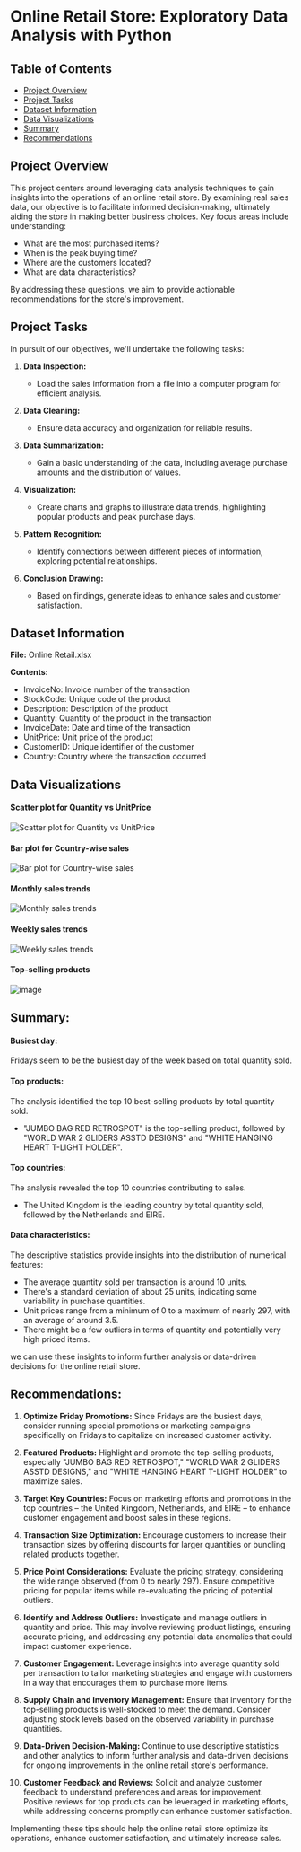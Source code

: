 # Online Retail Store: Exploratory Data Analysis with Python

## Table of Contents

- [Project Overview](#project-overview)
- [Project Tasks](#project-tasks)
- [Dataset Information](#dataset-information)
- [Data Visualizations](#data-visualizations)
- [Summary](#summary)
- [Recommendations](#recommendations)

## Project Overview
This project centers around leveraging data analysis techniques to gain insights into the operations of an online retail store. By examining real sales data, our objective is to facilitate informed decision-making, ultimately aiding the store in making better business choices. Key focus areas include understanding:

- What are the most purchased items?
- When is the peak buying time?
- Where are the customers located?
- What are data characteristics?

By addressing these questions, we aim to provide actionable recommendations for the store's improvement.

## Project Tasks
In pursuit of our objectives, we'll undertake the following tasks:

1. **Data Inspection:**
   - Load the sales information from a file into a computer program for efficient analysis.

2. **Data Cleaning:**
   - Ensure data accuracy and organization for reliable results.

3. **Data Summarization:**
   - Gain a basic understanding of the data, including average purchase amounts and the distribution of values.

4. **Visualization:**
   - Create charts and graphs to illustrate data trends, highlighting popular products and peak purchase days.

5. **Pattern Recognition:**
   - Identify connections between different pieces of information, exploring potential relationships.

6. **Conclusion Drawing:**
   - Based on findings, generate ideas to enhance sales and customer satisfaction.

## Dataset Information
**File:** Online Retail.xlsx

**Contents:**
- InvoiceNo: Invoice number of the transaction
- StockCode: Unique code of the product
- Description: Description of the product
- Quantity: Quantity of the product in the transaction
- InvoiceDate: Date and time of the transaction
- UnitPrice: Unit price of the product
- CustomerID: Unique identifier of the customer
- Country: Country where the transaction occurred

## Data Visualizations

#### Scatter plot for Quantity vs UnitPrice

![Scatter plot for Quantity vs UnitPrice](https://github.com/Midhunkalavara/Online-Retail-Store/assets/114302683/a8963acb-2bfc-4d77-8f54-6c59d3f7a016)

#### Bar plot for Country-wise sales

![Bar plot for Country-wise sales](https://github.com/Midhunkalavara/Online-Retail-Store/assets/114302683/7c6f23ca-e6a3-41ab-ad41-8aa5157c4553)

#### Monthly sales trends

![Monthly sales trends](https://github.com/Midhunkalavara/Online-Retail-Store/assets/114302683/bd33f04c-c5f5-439e-8dc2-04beac1d133b)

#### Weekly sales trends

![Weekly sales trends](https://github.com/Midhunkalavara/Online-Retail-Store/assets/114302683/01868c7f-9d38-4d21-925d-09d4559577e8)

#### Top-selling products

![image](https://github.com/Midhunkalavara/Online-Retail-Store/assets/114302683/da5ac99a-f561-4a94-af28-eb1c771b4961)


## Summary:

#### Busiest day:
Fridays seem to be the busiest day of the week based on total quantity sold.

#### Top products:
The analysis identified the top 10 best-selling products by total quantity sold.
- "JUMBO BAG RED RETROSPOT" is the top-selling product, followed by "WORLD WAR 2 GLIDERS ASSTD DESIGNS" and "WHITE HANGING HEART T-LIGHT HOLDER".

#### Top countries:
The analysis revealed the top 10 countries contributing to sales.
- The United Kingdom is the leading country by total quantity sold, followed by the Netherlands and EIRE.

#### Data characteristics:
The descriptive statistics provide insights into the distribution of numerical features:
- The average quantity sold per transaction is around 10 units.
- There's a standard deviation of about 25 units, indicating some variability in purchase quantities.
- Unit prices range from a minimum of 0 to a maximum of nearly 297, with an average of around 3.5.
- There might be a few outliers in terms of quantity and potentially very high priced items.

we can use these insights to inform further analysis or data-driven decisions for the online retail store.

## Recommendations:

1. **Optimize Friday Promotions:** Since Fridays are the busiest days, consider running special promotions or marketing campaigns specifically on Fridays to capitalize on increased customer activity.

2. **Featured Products:** Highlight and promote the top-selling products, especially "JUMBO BAG RED RETROSPOT," "WORLD WAR 2 GLIDERS ASSTD DESIGNS," and "WHITE HANGING HEART T-LIGHT HOLDER" to maximize sales.

3. **Target Key Countries:** Focus on marketing efforts and promotions in the top countries – the United Kingdom, Netherlands, and EIRE – to enhance customer engagement and boost sales in these regions.

4. **Transaction Size Optimization:** Encourage customers to increase their transaction sizes by offering discounts for larger quantities or bundling related products together.

5. **Price Point Considerations:** Evaluate the pricing strategy, considering the wide range observed (from 0 to nearly 297). Ensure competitive pricing for popular items while re-evaluating the pricing of potential outliers.

6. **Identify and Address Outliers:** Investigate and manage outliers in quantity and price. This may involve reviewing product listings, ensuring accurate pricing, and addressing any potential data anomalies that could impact customer experience.

7. **Customer Engagement:** Leverage insights into average quantity sold per transaction to tailor marketing strategies and engage with customers in a way that encourages them to purchase more items.

8. **Supply Chain and Inventory Management:** Ensure that inventory for the top-selling products is well-stocked to meet the demand. Consider adjusting stock levels based on the observed variability in purchase quantities.

9. **Data-Driven Decision-Making:** Continue to use descriptive statistics and other analytics to inform further analysis and data-driven decisions for ongoing improvements in the online retail store's performance.

10. **Customer Feedback and Reviews:** Solicit and analyze customer feedback to understand preferences and areas for improvement. Positive reviews for top products can be leveraged in marketing efforts, while addressing concerns promptly can enhance customer satisfaction.

Implementing these tips should help the online retail store optimize its operations, enhance customer satisfaction, and ultimately increase sales.

